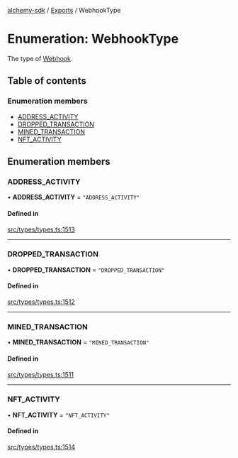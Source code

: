 [alchemy-sdk](../README.md) / [Exports](../modules.md) / WebhookType

# Enumeration: WebhookType

The type of [Webhook](../interfaces/Webhook.md).

## Table of contents

### Enumeration members

- [ADDRESS\_ACTIVITY](WebhookType.md#address_activity)
- [DROPPED\_TRANSACTION](WebhookType.md#dropped_transaction)
- [MINED\_TRANSACTION](WebhookType.md#mined_transaction)
- [NFT\_ACTIVITY](WebhookType.md#nft_activity)

## Enumeration members

### ADDRESS\_ACTIVITY

• **ADDRESS\_ACTIVITY** = `"ADDRESS_ACTIVITY"`

#### Defined in

[src/types/types.ts:1513](https://github.com/alchemyplatform/alchemy-sdk-js/blob/d97ef0d/src/types/types.ts#L1513)

___

### DROPPED\_TRANSACTION

• **DROPPED\_TRANSACTION** = `"DROPPED_TRANSACTION"`

#### Defined in

[src/types/types.ts:1512](https://github.com/alchemyplatform/alchemy-sdk-js/blob/d97ef0d/src/types/types.ts#L1512)

___

### MINED\_TRANSACTION

• **MINED\_TRANSACTION** = `"MINED_TRANSACTION"`

#### Defined in

[src/types/types.ts:1511](https://github.com/alchemyplatform/alchemy-sdk-js/blob/d97ef0d/src/types/types.ts#L1511)

___

### NFT\_ACTIVITY

• **NFT\_ACTIVITY** = `"NFT_ACTIVITY"`

#### Defined in

[src/types/types.ts:1514](https://github.com/alchemyplatform/alchemy-sdk-js/blob/d97ef0d/src/types/types.ts#L1514)
